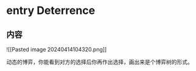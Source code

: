 
# entry Deterrence

## 内容

![[Pasted image 20240414104320.png]]

动态的博弈，你能看到对方的选择后你再作出选择，画出来是个博弈树的形式。


 